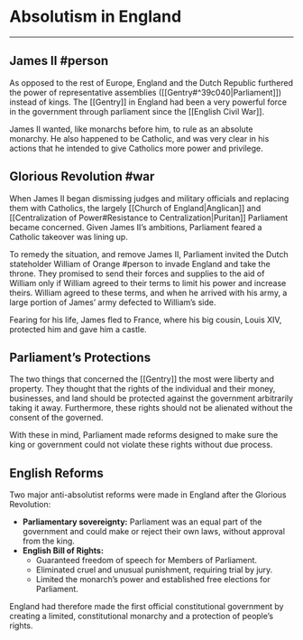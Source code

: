 # Absolutism in England
---

## James II #person 
As opposed to the rest of Europe, England and the Dutch Republic furthered the power of representative assemblies ([[Gentry#^39c040|Parliament]]) instead of kings. The [[Gentry]] in England had been a very powerful force in the government through parliament since the [[English Civil War]].

James II wanted, like monarchs before him, to rule as an absolute monarchy. He also happened to be Catholic, and was very clear in his actions that he intended to give Catholics more power and privilege.


## Glorious Revolution #war
When James II began dismissing judges and military officials and replacing them with Catholics, the largely [[Church of England|Anglican]] and [[Centralization of Power#Resistance to Centralization|Puritan]] Parliament became concerned. Given James II’s ambitions, Parliament feared a Catholic takeover was lining up.

To remedy the situation, and remove James II, Parliament invited the Dutch stateholder William of Orange #person to invade England and take the throne. They promised to send their forces and supplies to the aid of William only if William agreed to their terms to limit his power and increase theirs. William agreed to these terms, and when he arrived with his army, a large portion of James’ army defected to William’s side.

Fearing for his life, James fled to France, where his big cousin, Louis XIV, protected him and gave him a castle.

## Parliament’s Protections
The two things that concerned the [[Gentry]] the most were liberty and property. They thought that the rights of the individual and their money, businesses, and land should be protected against the government arbitrarily taking it away. Furthermore, these rights should not be alienated without the consent of the governed.

With these in mind, Parliament made reforms designed to make sure the king or government could not violate these rights without due process.

## English Reforms
Two major anti-absolutist reforms were made in England after the Glorious Revolution:
- **Parliamentary sovereignty:** Parliament was an equal part of the government and could make or reject their own laws, without approval from the king.
- **English Bill of Rights:** 
	- Guaranteed freedom of speech for Members of Parliament.
	- Eliminated cruel and unusual punishment, requiring trial by jury.
	- Limited the monarch’s power and established free elections for Parliament.

England had therefore made the first official constitutional government by creating a limited, constitutional monarchy and a protection of people’s rights.